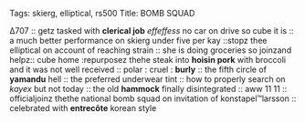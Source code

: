 Tags: skierg, elliptical, rs500
Title: BOMB SQUAD
  
∆707 :: getz tasked with **clerical job** _effeffess_ no car on drive so cube it is :: a much better performance on skierg under five per kay ::stopz thee elliptical on account of reaching strain :: she is doing groceries so joinzand helpz:: cube home :repurposez thehe steak into **hoisin pork** with broccoli and it was not well received :: polar : cruel : **burly** :: the fifth circle of **yamandu** hell :: the preferred underwear tint :: how to properly search on _kayex_ but not today :: the old **hammock** finally disintegrated :: aww 11 11 :: officialjoinz thethe national bomb squad on invitation of konstapel™larsson :: celebrated with **entrecôte** korean style  
